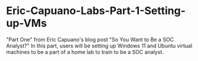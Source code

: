 # Eric-Capuano-Labs-Part-1-Setting-up-VMs
"Part One" from Eric Capuano's blog post "So You Want to Be a SOC Analyst?" In this part, users will be setting up Windows 11 and Ubuntu virtual machines to be a part of a home lab to train to be a SOC analyst.

